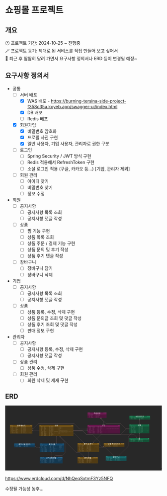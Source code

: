 # 쇼핑몰 프로젝트

## 개요
🕐 프로젝트 기간: 2024-10-25 ~ 진행중  
🪄 프로젝트 동기: 제대로 된 서비스를 직접 만들어 보고 싶어서  
🚕 퇴근 후 짬짬히 달려 가면서 요구사항 정의서나 ERD 등이 변경될 예정~

## 요구사항 정의서
- 공통
  - [ ] 서버 배포
    - [x] WAS 배포 - https://burning-tersina-side-project-f358c35a.koyeb.app/swagger-ui/index.html
    - [x] DB 배포
    - [ ] Redis 배포
  - [x] 회원가입
      - [x] 비밀번호 암호화
      - [x] 프로필 사진 구현
      - [x] 일반 사용자, 기업 사용자, 관리자로 권한 구분
  - [ ] 로그인
      - [ ] Spring Security / JWT 방식 구현
      - [ ] Redis 적용해서 RefreshToken 구현
      - [ ] 소셜 로그인 적용 (구글, 카카오 등...) [기업, 관리자 제외]
  - [ ] 회원 관리
    - [ ] 아이디 찾기
    - [ ] 비밀번호 찾기
    - [ ] 정보 수정
- 회원
  - [ ] 공지사항
    - [ ] 공지사항 목록 조회
    - [ ] 공지사항 댓글 작성
  - [ ] 상품
    - [ ] 찜 기능 구현
    - [ ] 상품 목록 조회
    - [ ] 상품 주문 / 결제 기능 구현
    - [ ] 상품 문의 및 후기 작성
    - [ ] 상품 후기 댓글 작성
  - [ ] 장바구니
    - [ ] 장바구니 담기
    - [ ] 장바구니 삭제
- 기업
  - [ ] 공지사항
    - [ ] 공지사항 목록 조회
    - [ ] 공지사항 댓글 작성
  - [ ] 상품
    - [ ] 상품 등록, 수정, 삭제 구현
    - [ ] 상품 문의글 조회 및 댓글 작성
    - [ ] 상품 후기 조회 및 댓글 작성
    - [ ] 판매 정보 구현
- 관리자
  - [ ] 공지사항
    - [ ] 공지사항 등록, 수정, 삭제 구현
    - [ ] 공지사항 댓글 작성
  - [ ] 상품 관리
    - [ ] 상품 수정, 삭제 구현
  - [ ] 회원 관리
    - [ ] 회원 삭제 및 제재 구현

## ERD

![img.png](images/img2.png)

https://www.erdcloud.com/d/NhQeqSxtmF3Yz5NFQ   

수정될 가능성 농후...